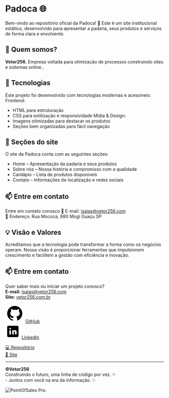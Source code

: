 # Padoca 🌐

Bem-vindo ao repositório oficial da Padoca! 🚀
Este é um site institucional estático, desenvolvido para apresentar a padaria, seus produtos e serviços de forma clara e envolvente.

## 🧩 Quem somos?

**Vetor256.** Empresa voltada para otimização de processos construindo sites e sistemas online..

## 🔧 Tecnologias

Este projeto foi desenvolvido com tecnologias modernas e acessíveis:
Frontend:
- HTML para estruturação
- CSS para estilização e responsividade
Mídia & Design:
- Imagens otimizadas para destacar os produtos
- Seções bem organizadas para fácil navegação

## 🌟 Seções do site
O site da Padoca conta com as seguintes seções:
- Home – Apresentação da padaria e seus produtos
- Sobre nós – Nossa história e compromisso com a qualidade
- Cardápio – Lista de produtos disponíveis
- Contato – Informações de localização e redes sociais

## 📫 Entre em contato
Entre em contato conosco
📧 E-mail: isaias@vetor256.com <br>
📍 Endereço: Rua Mococa, 880 Mogi Guaçu SP

## 💡 Visão e Valores

Acreditamos que a tecnologia pode transformar a forma como os negócios operam. Nossa visão é proporcionar ferramentas que impulsionem crescimento e facilitem a gestão com eficiência e inovação.

## 📫 Entre em contato

Quer saber mais ou iniciar um projeto conosco?  
**E-mail:** isaias@vetor256.com <br>
**Site:** [vetor256.com.br](https://vetor256.com)  

<img src="./img/logotipo-do-github.png" alt="Github"> [GitHub](https://github.com/IsaiasLourenco)<br>
<img src="./img/logotipo-do-linkedin.png" alt="LinkedIn"> [LinkedIn](https://www.linkedin.com/in/isaias-lourenco/)

<a href="https://github.com/IsaiasLourenco/padoca" target="_blank"> 💻 Repositório </a> <br>
<a href="https://isaiaslourenco.github.io/padoca/" target="_blank">🔗 Site</a>

---

**©Vetor256**<br>  Construindo o futuro, uma linha de código por vez. ✨<br>
                    - Juntos com você na era da informação. ✨

<img src="./img/padoca.gif" alt="PointOfSales Pro.">